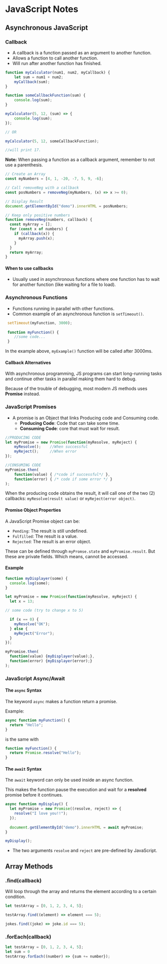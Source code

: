 # JavaScript Notes

## Asynchronous JavaScript
### Callback
- A callback is a function passed as an argument to another function.
- Allows a function to call another function.
- Will run after another function has finished.

```javascript
function myCalculator(num1, num2, myCallback) {
    let sum = num1 + num2;
    myCallback(sum);
}

function someCallbackFunction(sum) {
    console.log(sum);
}

myCalculator(5, 12, (sum) => {
    console.log(sum);
});

// OR 

myCalculator(5, 12, someCallbackFunction);

//will print 17.
```
**Note:** When passing a function as a callback argument, remember to not use a parenthesis.

```javascript
// Create an Array
const myNumbers = [4, 1, -20, -7, 5, 9, -6];

// Call removeNeg with a callback
const posNumbers = removeNeg(myNumbers, (x) => x >= 0);

// Display Result
document.getElementById("demo").innerHTML = posNumbers;

// Keep only positive numbers
function removeNeg(numbers, callback) {
  const myArray = [];
  for (const x of numbers) {
    if (callback(x)) {
      myArray.push(x);
    }
  }
  return myArray;
}
```

#### When to use callbacks
- Usually used in asynchronous functions where one function has to wait for
another function (like waiting for a file to load).

### Asynchronous Functions
- Functions running in parallel with other functions.
- Common example of an asynchronous function is `setTimeout()`.
```javascript
 setTimeout(myFunction, 3000);
 
 function myFunction() {
    //some code...
 }
```
In the example above, `myExample()` function will be called after 3000ms.

#### Callback Alternatives
With asynchronous programming, JS programs can start long-running tasks and continue other
tasks in parallel making them hard to debug.

Because of the trouble of debugging, most modern JS methods uses **Promise** instead.


### JavaScript Promises
- A promise is an Object that links Producing code and Consuming code.
  - **Producing Code**: Code that can take some time.
  - **Consuming Code**: core that must wait for result.

```javascript
//PRODUCING CODE
let myPromise = new Promise(function(myResolve, myReject) {
    myResolve();    //When successful
    myReject();     //When error
});

//CONSUMING CODE
myPromise.then(
    function(value) { /*code if successful*/ },
    function(error) { /* code if some error */ }
);
```
When the producing code obtains the result, it will call one of the two (2) callbacks: 
`myResolve(result value)` or `myReject(error object)`.

#### Promise Object Properties
A JavaScript Promise object can be:
- `Pending`: The result is still undefined.
- `Fulfilled`: The result is a value.
- `Rejected`: The result is an error object.

These can be defined through `myPromse.state` and `myPromise.result`.
But these are private fields. Which means, cannot be accessed.

#### Example
```javascript
function myDisplayer(some) {
  console.log(some);
}

let myPromise = new Promise(function(myResolve, myReject) {
  let x = 13;

// some code (try to change x to 5)

  if (x == 0) {
    myResolve("OK");
  } else {
    myReject("Error");
  }
});

myPromise.then(
  function(value) {myDisplayer(value);},
  function(error) {myDisplayer(error);}
);
```

### JavaScript Async/Await

#### The `async` Syntax
The keyword `async` makes a function return a promise.

Example:
```javascript
async function myFunction() {
  return "Hello";
}
```

is the same with

```javascript
function myFunction() {
  return Promise.resolve("Hello");
}
```

#### The `await` Syntax
The `await` keyword can only be used inside an async function.

This makes the function pause the execution and wait for a **resolved** promise before it continues. 

```javascript
async function myDisplay() {
  let myPromise = new Promise((resolve, reject) => {
    resolve("I love you!!");
  });
  
  document.getElementById("demo").innerHTML = await myPromise;
}

myDisplay();
```

- The two arguments `resolve` and `reject` are pre-defined by JavaScript.

## Array Methods
### .find(callback)
Will loop through the array and returns the element according to a certain condition.
```javascript
let testArray = [0, 1, 2, 3, 4, 5];

testArray.find((element) => element === 5);
```
```javascript
jokes.find((joke) => joke.id === 5);
```


### .forEach(callback)
```javascript
let testArray = [0, 1, 2, 3, 4, 5];
let sum = 0
testArray.forEach((number) => {sum += number});
```


